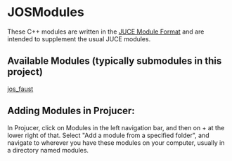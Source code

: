 # JOSModules

These C++ modules are written in the <a
href="./md__Users_jos_w_320C_2021_modules_JuceModuleFormat.html">JUCE
Module Format</a> and are intended to supplement the usual JUCE
modules.

## Available Modules (typically submodules in this project)

[jos_faust](https://github.com/josmithiii/jos_faust/)

## Adding Modules in Projucer:

In Projucer, click on Modules in the left navigation bar, and then
on + at the lower right of that.  Select "Add a module from a
specified folder", and navigate to wherever you have these modules
on your computer, usually in a directory named modules.

